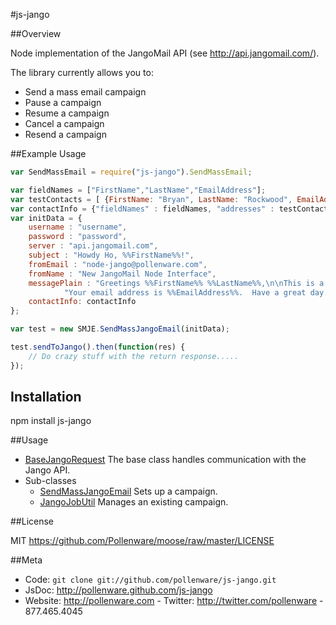 #js-jango

##Overview

Node implementation of the JangoMail API (see http://api.jangomail.com/).

The library currently allows you to:

*  Send a mass email campaign
*  Pause a campaign
*  Resume a campaign
*  Cancel a campaign
*  Resend a campaign

##Example Usage
```javascript
var SendMassEmail = require("js-jango").SendMassEmail;

var fieldNames = ["FirstName","LastName","EmailAddress"];
var testContacts = [ {FirstName: "Bryan", LastName: "Rockwood", EmailAddress: "bryan.rockwood@pollenware.com"} ];
var contactInfo = {"fieldNames" : fieldNames, "addresses" : testContacts};
var initData = {
    username : "username",
    password : "password",
    server : "api.jangomail.com",
    subject : "Howdy Ho, %%FirstName%%!",
    fromEmail : "node-jango@pollenware.com",
    fromName : "New JangoMail Node Interface",
    messagePlain : "Greetings %%FirstName%% %%LastName%%,\n\nThis is a test of the Node interface to JangoMail." +
            "Your email address is %%EmailAddress%%.  Have a great day!\n\n\n -- BaseJangoRequest (BJR) OUT!",
    contactInfo: contactInfo
};

var test = new SMJE.SendMassJangoEmail(initData);

test.sendToJango().then(function(res) {
    // Do crazy stuff with the return response.....
});
```

## Installation

  npm install js-jango

##Usage

* [BaseJangoRequest](http://pollenware.github.com/js-jango/symbols/BaseJangoRequest.html) The base class handles
communication with the Jango API.
* Sub-classes
  *  [SendMassJangoEmail](http://pollenware.github.com/js-jango/symbols/jsJango.SendMassJangoEmail.html) Sets up a campaign.
  *  [JangoJobUtil](http://pollenware.github.com/js-jango/symbols/jsJango.JangoJobUtil.html) Manages an existing campaign.

##License

MIT <https://github.com/Pollenware/moose/raw/master/LICENSE>

##Meta

* Code: `git clone git://github.com/pollenware/js-jango.git`
* JsDoc: <http://pollenware.github.com/js-jango>
* Website:  <http://pollenware.com> - Twitter: <http://twitter.com/pollenware> - 877.465.4045
